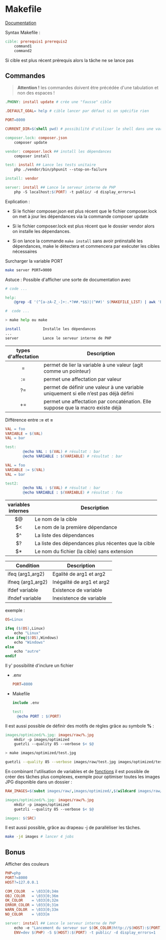 # Makefile

[Documentation](https://www.gnu.org/software/make/manual/make.html)

Syntax Makefile :

```Makefile
cible: prerequis1 prerequis2
    command1
    command2
```

Si cible est plus récent prérequis alors la tâche ne se lance pas 

## Commandes

> **Attention !** les commandes doivent être précédée d'une tabulation et non des espaces !

```Makefile
.PHONY: install update # crée une "fausse" cible

.DEFAULT_GOAL= help # cible lancer par défaut si on spécifie rien

PORT=8000

CURRENT_DIR=$(shell pwd) # possibilité d'utiliser le shell dans une variable

composer.lock: composer.json
    composer update

vendor: composer.lock ## install les dépendances
    composer install

test: install ## Lance les tests unitaire
    php ./vendor/bin/phpunit --stop-on-failure

install: vendor

server: install ## Lance le serveur interne de PHP
    php -S localhost:$(PORT) -t public/ -d display_errors=1
```

Explication : 

- Si le fichier composer.json est plus récent que le fichier composer.lock on met à jour les dépendances via la commande composer update

- Si le fichier composer.lock est plus récent que le dossier vendor alors on installe les dépendances.


- Si on lance la commande `make install` sans avoir préinstallé les dépendances, make le détectera et commencera par exécuter les cibles nécessaires

Surcharger la variable PORT

```sh
make server PORT=9000
```

Astuce : Possible d'afficher une sorte de documentation avec 

```Makefile
# code ...

help: 
    @grep -E '(^[a-zA-Z_-]+:.*?##.*$$)|(^##)' $(MAKEFILE_LIST) | awk 'BEGIN {FS = ":.*?## "}; {printf "\033[32m%-10s\033[0m %s\n", $$1, $$2}' | sed -e 's/\[32m##/[33m/'

#  code ...
```

```sh
> make help ou make

install          Installe les dépendances
...
server           Lance le serveur interne de PHP
```

| types<br>d'affectation | Description|
|:------------------:|---|
| = | permet de lier la variable à une valeur (agit comme un pointeur) | 
| := | permet une affectation par valeur |
| ?= | permet de définir une valeur à une variable uniquement si elle n’est pas déjà défini |
| += | permet une affectation par concaténation. Elle suppose que la macro existe déjà |


Différence entre **:=** et **=**

```Makefile
VAL = foo
VARIABLE = $(VAL)
VAL = bar

test:
        @echo VAL : $(VAL) # résultat : bar
        @echo VARIABLE : $(VARIABLE) # résultat : bar

VAL = foo
VARIABLE := $(VAL)
VAL = bar

test2:
        @echo VAL : $(VAL) # résultat : bar
        @echo VARIABLE : $(VARIABLE) # résultat : foo
```


| variables<br>internes | Description|
|:------------------:|---|
| $@ | Le nom de la cible | 
| $< | Le nom de la première dépendance |
| $^ | La liste des dépendances |
| $? | La liste des dépendances plus récentes que la cible |
| $* | Le nom du fichier (la cible) sans extension |

| Condition          | Description         |
|--------------------|---------------------|
| ifeq (arg1,arg2)   | Egalité de arg1 et arg2 | 
| ifneq (arg1,arg2)	 | Inégalité de arg1 et arg2 |
| ifdef variable     | Existence de variable |
| ifndef variable	 | Inexistence de variable |

exemple : 

```Makefile
OS=Linux

ifeq ($(OS),Linux)
    echo "Linux"
else ifeq($(OS),Windows)
    echo "Windows"
else
    echo "autre"
endif
```

Il y' possibilité d'inclure un fichier

- .env

  ```Makefile
  PORT=8000
  ```

- Makefile

  ```Makefile
  include .env

  test:
    @echo PORT : $(PORT)
  ```

Il est aussi possible de définir des motifs de règles grâce au symbole **%** :

```Makefile
images/optimized/%.jpg: images/raw/%.jpg
    mkdir -p images/optimized
    guetzli --quality 85 --verbose $< $@
```

```sh
> make images/optimized/test.jpg

guetzli --quality 85 --verbose images/raw/test.jpg images/optimized/test.jpg
```

En combinant l'utilisation de variables et de [fonctions](https://www.gnu.org/software/make/manual/make.html#toc-Functions-for-Transforming-Text) il est possible de créer des tâches plus complexes, exemple pour optimiser toutes les images JPG disponible dans un dossier :

```Makefile
RAW_IMAGES=$(subst images/raw/,images/optimized/,$(wildcard images/raw/*.jpg))

images/optimized/%.jpg: images/raw/%.jpg
    mkdir -p images/optimized
    guetzli --quality 85 --verbose $< $@

images: $(SRC)
```


Il est aussi possible, grâce au drapeau -j de paralléliser les tâches.

```sh
make -j4 images # lancer 4 jobs
```


## Bonus

Afficher des couleurs

```Makefile
PHP=php
PORT?=8000
HOST?=127.0.0.1

COM_COLOR   = \033[0;34m
OBJ_COLOR   = \033[0;36m
OK_COLOR    = \033[0;32m
ERROR_COLOR = \033[0;31m
WARN_COLOR  = \033[0;33m
NO_COLOR    = \033[m

server: install ## Lance le serveur interne de PHP
    echo -e "Lancement du serveur sur $(OK_COLOR)http://$(HOST):$(PORT)$(NO_COLOR)"
    ENV=dev $(PHP) -S $(HOST):$(PORT) -t public/ -d display_errors=1
```
